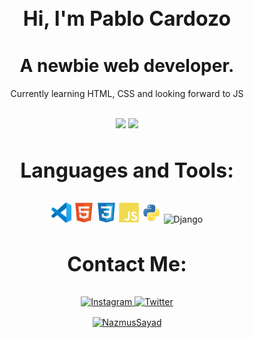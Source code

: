 <h3 style="font-size: 2rem;font-weight:bold" align="center">Hi, I'm Pablo Cardozo</h1>
<h1 align="center">A newbie web developer.</h2>
<p align="center">Currently learning HTML, CSS and looking forward to JS</p>

<br/>

<div align="center">
  <img height="170em" src="https://github-readme-stats.vercel.app/api?username=pablojcdev&show_icons=true&theme=dracula&include_all_commits=true&count_private=true"/>
  <img height="170em" src="https://github-readme-stats.vercel.app/api/top-langs/?username=pablojcdev&layout=compact&langs_count=7&theme=dracula"/>
</div>
  
<h3 style="font-size: 2rem;font-weight:bold" align="center">Languages and Tools:</h1>

<p align="center" margin="0px 50px">
<img alt="Visual Studio Code" width="32px" src="https://raw.githubusercontent.com/github/explore/80688e429a7d4ef2fca1e82350fe8e3517d3494d/topics/visual-studio-code/visual-studio-code.png" />
<img alt="HTML" width="32px" src="https://raw.githubusercontent.com/devicons/devicon/master/icons/html5/html5-original.svg">
<img alt="CSS" width="32px" src="https://raw.githubusercontent.com/devicons/devicon/master/icons/css3/css3-original.svg">
<img alt="JS" width="32px" src="https://raw.githubusercontent.com/devicons/devicon/master/icons/javascript/javascript-plain.svg">
<img alt="Python" width="32px" src="https://raw.githubusercontent.com/devicons/devicon/master/icons/python/python-original.svg">
<img alt="Django" width="32px" src="https://cdn.jsdelivr.net/gh/devicons/devicon/icons/django/django-original.svg">
</p>
  
<h3 style="font-size: 2rem;font-weight:bold" align="center">Contact Me:</h1>

<p align="center" margin="0px 50px">
  <a href="https://www.instagram.com/pablojcdev">
    <img alt="Instagram" width="32px" src="http://svgur.com/i/dDM.svg">
  </a>
  <a href="https://twitter.com/pablojcdev">
    <img alt="Twitter" width="32px" src="http://svgur.com/i/dCL.svg">
  </a>
</p>
  

  
<p align="center">
<a href="#" align="center" width="32px"><img align="center" src="https://komarev.com/ghpvc/?username=pablojcdev&label=Profile%20views&color=0e75b6&style=flat" alt="NazmusSayad"/></a>
</p>
